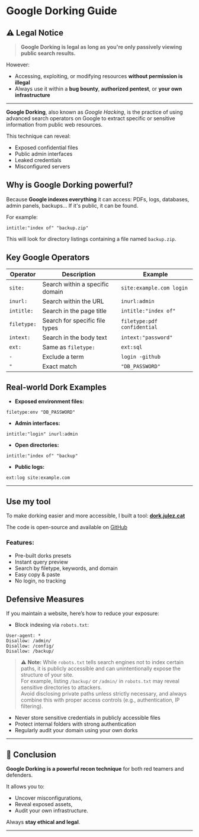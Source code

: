 # Google Dorking Guide

## ⚠️ Legal Notice

> **Google Dorking is legal as long as you're only passively viewing public search results.**

However:

- Accessing, exploiting, or modifying resources **without permission is illegal**
- Always use it within a **bug bounty**, **authorized pentest**, or **your own infrastructure**

---

**Google Dorking**, also known as _Google Hacking_, is the practice of using advanced search operators on Google to extract specific or sensitive information from public web resources.

This technique can reveal:

- Exposed confidential files
- Public admin interfaces
- Leaked credentials
- Misconfigured servers

## Why is Google Dorking powerful?

Because **Google indexes everything** it can access: PDFs, logs, databases, admin panels, backups… If it's public, it can be found.

For example:

```
intitle:"index of" "backup.zip"
```

This will look for directory listings containing a file named `backup.zip`.

## Key Google Operators

| Operator    | Description                     | Example                     |
| ----------- | ------------------------------- | --------------------------- |
| `site:`     | Search within a specific domain | `site:example.com login`    |
| `inurl:`    | Search within the URL           | `inurl:admin`               |
| `intitle:`  | Search in the page title        | `intitle:"index of"`        |
| `filetype:` | Search for specific file types  | `filetype:pdf confidential` |
| `intext:`   | Search in the body text         | `intext:"password"`         |
| `ext:`      | Same as `filetype:`             | `ext:sql`                   |
| `-`         | Exclude a term                  | `login -github`             |
| `"`         | Exact match                     | `"DB_PASSWORD"`             |

## Real-world Dork Examples

- **Exposed environment files:**

```
filetype:env "DB_PASSWORD"
```

- **Admin interfaces:**

```
intitle:"login" inurl:admin
```

- **Open directories:**

```
intitle:"index of" "backup"
```

- **Public logs:**

```
ext:log site:example.com
```

---

## Use my tool

To make dorking easier and more accessible, I built a tool: [**dork.julez.cat**](https://dork.julez.cat)

The code is open-source and available on [GitHub](https://github.com/Julestblt/dork-generator)

### Features:

- Pre-built dorks presets
- Instant query preview
- Search by filetype, keywords, and domain
- Easy copy & paste
- No login, no tracking

## Defensive Measures

If you maintain a website, here’s how to reduce your exposure:

- Block indexing via `robots.txt`:

```
User-agent: *
Disallow: /admin/
Disallow: /config/
Disallow: /backup/
```

> ⚠️ **Note:** While `robots.txt` tells search engines not to index certain paths, it is publicly accessible and can unintentionally expose the structure of your site.  
> For example, listing `/backup/` or `/admin/` in `robots.txt` may reveal sensitive directories to attackers.  
> Avoid disclosing private paths unless strictly necessary, and always combine this with proper access controls (e.g., authentication, IP filtering).

- Never store sensitive credentials in publicly accessible files
- Protect internal folders with strong authentication
- Regularly audit your domain using your own dorks

---

## 📌 Conclusion

**Google Dorking is a powerful recon technique** for both red teamers and defenders.

It allows you to:

- Uncover misconfigurations,
- Reveal exposed assets,
- Audit your own infrastructure.

Always **stay ethical and legal**.

---
